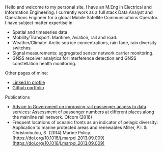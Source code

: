 Hello and welcome to my personal site. 
I have an M.Eng in Electrical and Information Engineering. I currently work as a full stack Data Analyst and Operations Engineer for a global Mobile Satellite Communications Operator.
I have subject matter expertise in:
  - Spatial and timeseries data
  - Mobility/Transport: Maritime, Aviation, rail and road.
  - Weather/Climate: Arctic sea ice concentrations, rain fade, rain diversity switches.
  - Signal measurements: aggregated sensor network carrier monitoring. 
  - GNSS receiver analytics for interference detection and GNSS constellation health monitoring.

Other pages of mine:
- [Linked In profile](https://www.linkedin.com/in/stelios-christodoulou-4869aa250/)
- [Github portfolio](https://github.com/stelios-c) 

Publications
- [Advice to Government on improving rail passenger access to data services](https://www.ofcom.org.uk/siteassets/resources/documents/phones-telecoms-and-internet/information-for-industry/other/rail-connectivity-advice-dcms.pdf): Assessment of passenger numbers at different places along the mainline rail network. Ofcom (2018)
- Frequent locations of oceanic fronts as an indicator of pelagic diversity: Application to marine protected areas and renewables Miller, P.I. & Christodoulou, S. (2014) Marine Policy. [https://doi.org/10.1016/j.marpol.2013.09.009](https://doi.org/10.1016/j.marpol.2013.09.009)
